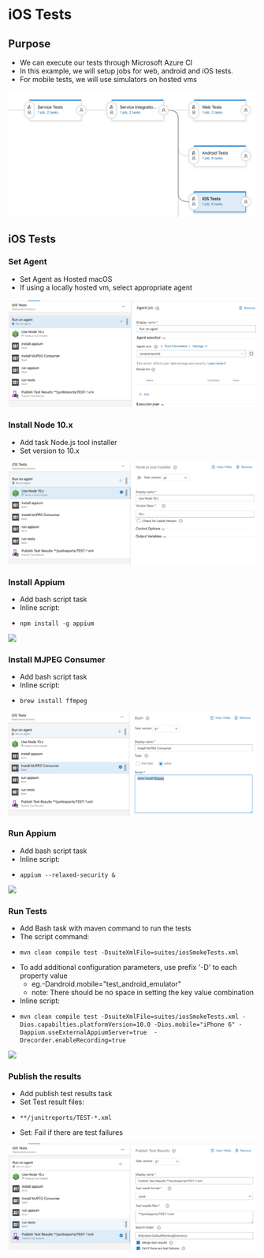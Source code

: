 # iOS Tests

## Purpose

* We can execute our tests through Microsoft Azure CI
* In this example, we will setup jobs for web, android and iOS tests. 
* For mobile tests, we will use simulators on hosted vms

![](../../../.gitbook/assets/image%20%2836%29.png)

## iOS Tests

### Set Agent

* Set Agent as Hosted macOS
* If using a locally hosted vm, select appropriate agent

![](../../../.gitbook/assets/image%20%2821%29.png)

### Install Node 10.x

* Add task Node.js tool installer
* Set version to 10.x

![](../../../.gitbook/assets/image%20%2826%29.png)

### Install Appium

* Add bash script task
* Inline script: 
* ```text
  npm install -g appium
  ```

![](../../../.gitbook/assets/image%20%2849%29.png)

### Install MJPEG Consumer

* Add bash script task
* Inline script:
* ```text
  brew install ffmpeg
  ```

![](../../../.gitbook/assets/image%20%2857%29.png)

### Run Appium

* Add bash script task
* Inline script:
* ```text
  appium --relaxed-security &
  ```

![](../../../.gitbook/assets/image%20%2864%29.png)

### Run Tests

* Add Bash task with maven command to run the tests
* The script command:
* ```text
  mvn clean compile test -DsuiteXmlFile=suites/iosSmokeTests.xml 
  ```
* To add additional configuration parameters, use prefix '-D' to each property value
  * eg.-Dandroid.mobile="test\_android\_emulator"
  * note: There should be no space in setting the key value combination
* Inline script:
* ```text
  mvn clean compile test -DsuiteXmlFile=suites/iosSmokeTests.xml -Dios.capabilties.platformVersion=10.0 -Dios.mobile="iPhone 6" -Dappium.useExternalAppiumServer=true  -Drecorder.enableRecording=true 
  ```

![](../../../.gitbook/assets/image%20%2861%29.png)

### Publish the results

* Add publish test results task
* Set Test result files: 
* ```text
  **/junitreports/TEST-*.xml
  ```
* Set: Fail if there are test failures

![](../../../.gitbook/assets/image%20%2855%29.png)

